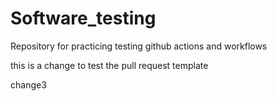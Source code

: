 # Software_testing
Repository for practicing testing github actions and workflows

this is a change to test the pull request template

change3
